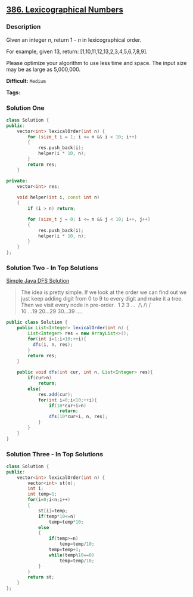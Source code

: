 ## [386. Lexicographical Numbers](https://leetcode.com/problems/lexicographical-numbers/description/)

### Description

Given an integer *n*, return 1 - *n* in lexicographical order.

For example, given 13, return: [1,10,11,12,13,2,3,4,5,6,7,8,9].

Please optimize your algorithm to use less time and space. The input size may be as large as 5,000,000.



**Difficult:** `Medium`

**Tags:** 



### Solution One

```c++
class Solution {
public:
    vector<int> lexicalOrder(int n) {
        for (size_t i = 1; i <= n && i < 10; i++)
        {
            res.push_back(i);
            helper(i * 10, n);
        }
        return res;
    }

private:
    vector<int> res;
    
    void helper(int i, const int n)
    {
        if (i > n) return;

        for (size_t j = 0; i <= n && j < 10; i++, j++)
        {
            res.push_back(i);
            helper(i * 10, n);
        }
    }
};
```



### Solution Two - In Top Solutions

[Simple Java DFS Solution](https://discuss.leetcode.com/topic/55377/simple-java-dfs-solution)

> The idea is pretty simple. If we look at the order we can find out we just keep adding digit from 0 to 9 to every digit and make it a tree.
> Then we visit every node in pre-order. 
> ​       1        2        3    ...
> ​      /\        /\       /\
>    10 ...19  20...29  30...39   ....

```java
public class Solution {
    public List<Integer> lexicalOrder(int n) {
        List<Integer> res = new ArrayList<>();
        for(int i=1;i<10;++i){
          dfs(i, n, res); 
        }
        return res;
    }
    
    public void dfs(int cur, int n, List<Integer> res){
        if(cur>n)
            return;
        else{
            res.add(cur);
            for(int i=0;i<10;++i){
                if(10*cur+i>n)
                    return;
                dfs(10*cur+i, n, res);
            }
        }
    }
}
```



### Solution Three - In Top Solutions

```c++
class Solution {
public:
    vector<int> lexicalOrder(int n) {
        vector<int> st(n);
        int i;
        int temp=1;
        for(i=0;i<n;i++)
        {
            st[i]=temp;
            if(temp*10<=n)
                temp=temp*10;
            else 
            {
                if(temp>=n)
                    temp=temp/10;
                temp=temp+1;
                while(temp%10==0)
                    temp=temp/10;
            }
        }
        return st;
    }
};
```

